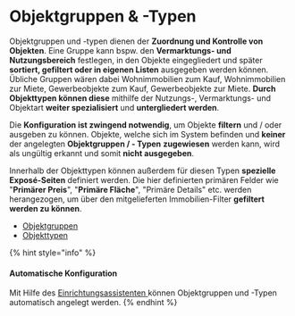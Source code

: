 # Objektgruppen & -Typen

Objektgruppen und -typen dienen der **Zuordnung und Kontrolle von Objekten**. Eine Gruppe kann bspw. den **Vermarktungs- und Nutzungsbereich** festlegen, in den Objekte eingegliedert und später **sortiert, gefiltert oder in eigenen Listen** ausgegeben werden können. Übliche Gruppen wären dabei Wohnimmobilien zum Kauf, Wohnimmobilien zur Miete, Gewerbeobjekte zum Kauf, Gewerbeobjekte zur Miete. **Durch Objekttypen können diese** mithilfe der Nutzungs-, Vermarktungs- und Objektart **weiter spezialisiert** und **untergliedert werden**.

Die **Konfiguration ist zwingend notwendig**, um Objekte **filtern** und / oder ausgeben zu können. Objekte, welche sich im System befinden und **keiner** der angelegten **Objektgruppen / - Typen** **zugewiesen** werden kann, wird als ungültig erkannt und somit **nicht ausgegeben**.

Innerhalb der Objekttypen können außerdem für diesen Typen **spezielle Exposé-Seiten** definiert werden. Die hier definierten primären Felder wie "**Primärer Preis**", "**Primäre Fläche**", "Primäre Details" etc. werden herangezogen, um über den mitgelieferten Immobilien-Filter **gefiltert werden zu können**.

* [Objektgruppen](objektgruppen.md)
* [Objekttypen](objekttypen.md)

{% hint style="info" %}
#### Automatische Konfiguration

Mit Hilfe des [Einrichtungsassistenten ](https://www.contao-estatemanager.com/de/erweiterungen/einrichtungsassistent.html)können Objektgruppen und -Typen automatisch angelegt werden.
{% endhint %}

